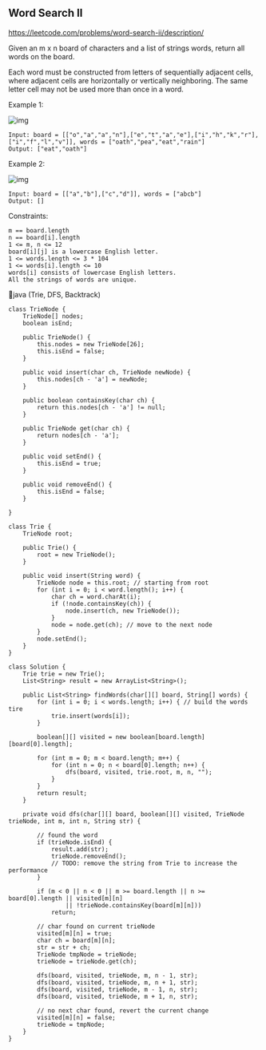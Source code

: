 ## Word Search II
https://leetcode.com/problems/word-search-ii/description/

Given an m x n board of characters and a list of strings words, return all words on the board.

Each word must be constructed from letters of sequentially adjacent cells, where adjacent cells are horizontally or vertically neighboring. The same letter cell may not be used more than once in a word.

 

Example 1:


![img](https://assets.leetcode.com/uploads/2020/11/07/search1.jpg)

    Input: board = [["o","a","a","n"],["e","t","a","e"],["i","h","k","r"],["i","f","l","v"]], words = ["oath","pea","eat","rain"]
    Output: ["eat","oath"]
Example 2:

![img](https://assets.leetcode.com/uploads/2020/11/07/search2.jpg)
    
    Input: board = [["a","b"],["c","d"]], words = ["abcb"]
    Output: []
 

Constraints:

    m == board.length
    n == board[i].length
    1 <= m, n <= 12
    board[i][j] is a lowercase English letter.
    1 <= words.length <= 3 * 104
    1 <= words[i].length <= 10
    words[i] consists of lowercase English letters.
    All the strings of words are unique.
  
  
  🥑java (Trie, DFS, Backtrack)
  
    class TrieNode {
        TrieNode[] nodes;
        boolean isEnd;
    
        public TrieNode() {
            this.nodes = new TrieNode[26];
            this.isEnd = false;
        }
    
        public void insert(char ch, TrieNode newNode) {
            this.nodes[ch - 'a'] = newNode;
        }
    
        public boolean containsKey(char ch) {
            return this.nodes[ch - 'a'] != null;
        }
    
        public TrieNode get(char ch) {
            return nodes[ch - 'a'];
        }
    
        public void setEnd() {
            this.isEnd = true;
        }
    
        public void removeEnd() {
            this.isEnd = false;
        }
    
    }
    
    class Trie {
        TrieNode root;
    
        public Trie() {
            root = new TrieNode();
        }
    
        public void insert(String word) {
            TrieNode node = this.root; // starting from root
            for (int i = 0; i < word.length(); i++) {
                char ch = word.charAt(i);
                if (!node.containsKey(ch)) {
                    node.insert(ch, new TrieNode());
                }
                node = node.get(ch); // move to the next node
            }
            node.setEnd();
        }
    }
    
    class Solution {
        Trie trie = new Trie();
        List<String> result = new ArrayList<String>();
    
        public List<String> findWords(char[][] board, String[] words) {
            for (int i = 0; i < words.length; i++) { // build the words tire
                trie.insert(words[i]);
            }
    
            boolean[][] visited = new boolean[board.length][board[0].length];
    
            for (int m = 0; m < board.length; m++) {
                for (int n = 0; n < board[0].length; n++) {
                    dfs(board, visited, trie.root, m, n, "");
                }
            }
            return result;
        }
    
        private void dfs(char[][] board, boolean[][] visited, TrieNode trieNode, int m, int n, String str) {
    
            // found the word
            if (trieNode.isEnd) {
                result.add(str);
                trieNode.removeEnd();
                // TODO: remove the string from Trie to increase the performance
            }
    
            if (m < 0 || n < 0 || m >= board.length || n >= board[0].length || visited[m][n]
                    || !trieNode.containsKey(board[m][n]))
                return;
    
            // char found on current trieNode
            visited[m][n] = true;
            char ch = board[m][n];
            str = str + ch;
            TrieNode tmpNode = trieNode;
            trieNode = trieNode.get(ch);
    
            dfs(board, visited, trieNode, m, n - 1, str);
            dfs(board, visited, trieNode, m, n + 1, str);
            dfs(board, visited, trieNode, m - 1, n, str);
            dfs(board, visited, trieNode, m + 1, n, str);
    
            // no next char found, revert the current change
            visited[m][n] = false;
            trieNode = tmpNode;
        }
    }
